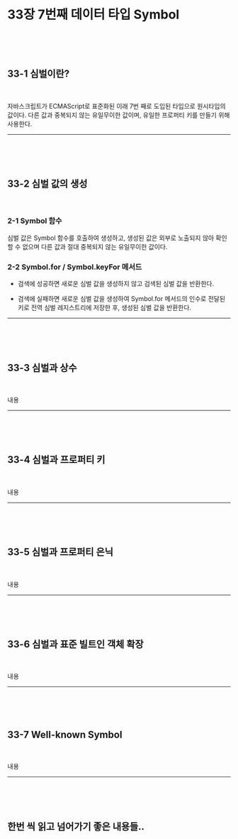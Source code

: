 # 33장 7번째 데이터 타입 Symbol

<br>
<br>
<br>

## 33-1 심벌이란?

<br>

자바스크립트가 ECMAScript로 표준화된 이래 7번 째로 도입된 타입으로 원시타입의 값이다. 다른 값과 중복되지 않는 유일무이한 값이며, 유일한 프로퍼티 키를 만들기 위해 사용한다.

---

<br>
<br>
<br>

## 33-2 심벌 값의 생성

<br>

### 2-1 Symbol 함수

심벌 값은 Symbol 함수를 호출하여 생성하고, 생성된 값은 외부로 노출되지 않아 확인할 수 없으며 다른 값과 절대 중복되지 않는 유일무이한 값이다.

### 2-2 Symbol.for / Symbol.keyFor 메서드

- 검색에 성공하면 새로운 심벌 값을 생성하지 않고 검색된 심벌 값을 반환한다.

- 검색에 실패하면 새로운 심벌 값을 생성하여 Symbol.for 메서드의 인수로 전달된 키로 전역 심벌 레지스트리에 저장한 후, 생성된 심벌 값을 반환한다.

---

<br>
<br>
<br>

## 33-3 심벌과 상수

<br>

내용

---

<br>
<br>
<br>

## 33-4 심벌과 프로퍼티 키

<br>

내용

---

<br>
<br>
<br>

## 33-5 심벌과 프로퍼티 은닉

<br>

내용

---

<br>
<br>
<br>

## 33-6 심벌과 표준 빌트인 객체 확장

<br>

내용

---

<br>
<br>
<br>

## 33-7 Well-known Symbol

<br>

내용

---

<br>
<br>
<br>

## 한번 씩 읽고 넘어가기 좋은 내용들..

